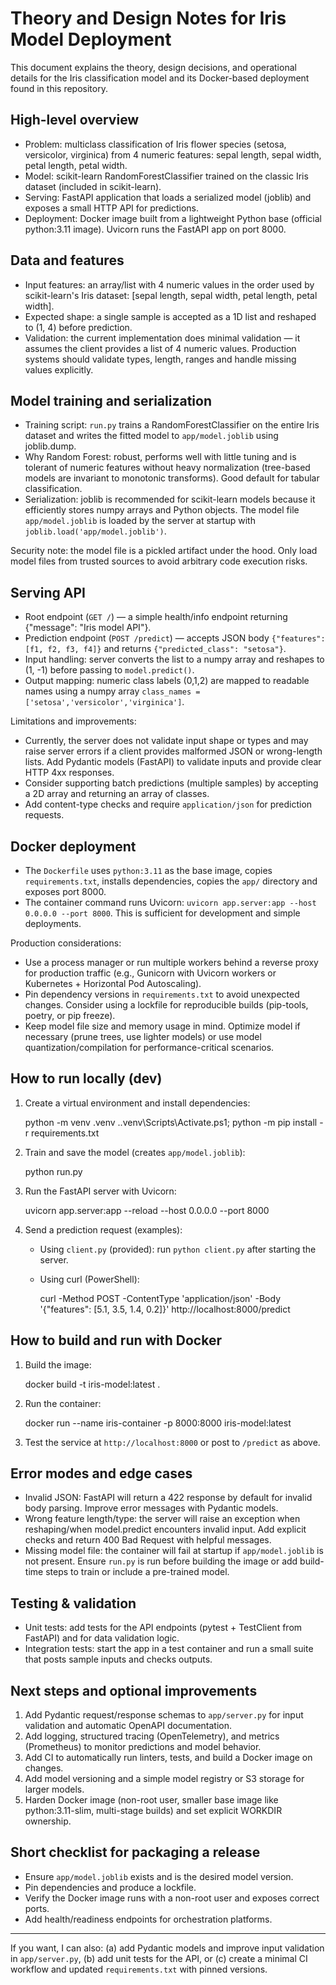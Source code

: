 # Theory and Design Notes for Iris Model Deployment

This document explains the theory, design decisions, and operational details for the Iris classification model and its Docker-based deployment found in this repository.

## High-level overview

- Problem: multiclass classification of Iris flower species (setosa, versicolor, virginica) from 4 numeric features: sepal length, sepal width, petal length, petal width.
- Model: scikit-learn RandomForestClassifier trained on the classic Iris dataset (included in scikit-learn).
- Serving: FastAPI application that loads a serialized model (joblib) and exposes a small HTTP API for predictions.
- Deployment: Docker image built from a lightweight Python base (official python:3.11 image). Uvicorn runs the FastAPI app on port 8000.

## Data and features

- Input features: an array/list with 4 numeric values in the order used by scikit-learn's Iris dataset: [sepal length, sepal width, petal length, petal width].
- Expected shape: a single sample is accepted as a 1D list and reshaped to (1, 4) before prediction.
- Validation: the current implementation does minimal validation — it assumes the client provides a list of 4 numeric values. Production systems should validate types, length, ranges and handle missing values explicitly.

## Model training and serialization

- Training script: `run.py` trains a RandomForestClassifier on the entire Iris dataset and writes the fitted model to `app/model.joblib` using joblib.dump.
- Why Random Forest: robust, performs well with little tuning and is tolerant of numeric features without heavy normalization (tree-based models are invariant to monotonic transforms). Good default for tabular classification.
- Serialization: joblib is recommended for scikit-learn models because it efficiently stores numpy arrays and Python objects. The model file `app/model.joblib` is loaded by the server at startup with `joblib.load('app/model.joblib')`.

Security note: the model file is a pickled artifact under the hood. Only load model files from trusted sources to avoid arbitrary code execution risks.

## Serving API

- Root endpoint (`GET /`) — a simple health/info endpoint returning {"message": "Iris model API"}.
- Prediction endpoint (`POST /predict`) — accepts JSON body `{"features": [f1, f2, f3, f4]}` and returns `{"predicted_class": "setosa"}`.
- Input handling: server converts the list to a numpy array and reshapes to (1, -1) before passing to `model.predict()`.
- Output mapping: numeric class labels (0,1,2) are mapped to readable names using a numpy array `class_names = ['setosa','versicolor','virginica']`.

Limitations and improvements:
- Currently, the server does not validate input shape or types and may raise server errors if a client provides malformed JSON or wrong-length lists. Add Pydantic models (FastAPI) to validate inputs and provide clear HTTP 4xx responses.
- Consider supporting batch predictions (multiple samples) by accepting a 2D array and returning an array of classes.
- Add content-type checks and require `application/json` for prediction requests.

## Docker deployment

- The `Dockerfile` uses `python:3.11` as the base image, copies `requirements.txt`, installs dependencies, copies the `app/` directory and exposes port 8000.
- The container command runs Uvicorn: `uvicorn app.server:app --host 0.0.0.0 --port 8000`. This is sufficient for development and simple deployments.

Production considerations:
- Use a process manager or run multiple workers behind a reverse proxy for production traffic (e.g., Gunicorn with Uvicorn workers or Kubernetes + Horizontal Pod Autoscaling).
- Pin dependency versions in `requirements.txt` to avoid unexpected changes. Consider using a lockfile for reproducible builds (pip-tools, poetry, or pip freeze).
- Keep model file size and memory usage in mind. Optimize model if necessary (prune trees, use lighter models) or use model quantization/compilation for performance-critical scenarios.

## How to run locally (dev)

1. Create a virtual environment and install dependencies:

   python -m venv .venv
   .\.venv\Scripts\Activate.ps1; python -m pip install -r requirements.txt

2. Train and save the model (creates `app/model.joblib`):

   python run.py

3. Run the FastAPI server with Uvicorn:

   uvicorn app.server:app --reload --host 0.0.0.0 --port 8000

4. Send a prediction request (examples):

   - Using `client.py` (provided): run `python client.py` after starting the server.
   - Using curl (PowerShell):

     curl -Method POST -ContentType 'application/json' -Body '{"features": [5.1, 3.5, 1.4, 0.2]}' http://localhost:8000/predict

## How to build and run with Docker

1. Build the image:

   docker build -t iris-model:latest .

2. Run the container:

   docker run --name iris-container -p 8000:8000 iris-model:latest

3. Test the service at `http://localhost:8000` or post to `/predict` as above.

## Error modes and edge cases

- Invalid JSON: FastAPI will return a 422 response by default for invalid body parsing. Improve error messages with Pydantic models.
- Wrong feature length/type: the server will raise an exception when reshaping/when model.predict encounters invalid input. Add explicit checks and return 400 Bad Request with helpful messages.
- Missing model file: the container will fail at startup if `app/model.joblib` is not present. Ensure `run.py` is run before building the image or add build-time steps to train or include a pre-trained model.

## Testing & validation

- Unit tests: add tests for the API endpoints (pytest + TestClient from FastAPI) and for data validation logic.
- Integration tests: start the app in a test container and run a small suite that posts sample inputs and checks outputs.

## Next steps and optional improvements

1. Add Pydantic request/response schemas to `app/server.py` for input validation and automatic OpenAPI documentation.
2. Add logging, structured tracing (OpenTelemetry), and metrics (Prometheus) to monitor predictions and model behavior.
3. Add CI to automatically run linters, tests, and build a Docker image on changes.
4. Add model versioning and a simple model registry or S3 storage for larger models.
5. Harden Docker image (non-root user, smaller base image like python:3.11-slim, multi-stage builds) and set explicit WORKDIR ownership.

## Short checklist for packaging a release

- Ensure `app/model.joblib` exists and is the desired model version.
- Pin dependencies and produce a lockfile.
- Verify the Docker image runs with a non-root user and exposes correct ports.
- Add health/readiness endpoints for orchestration platforms.

---

If you want, I can also: (a) add Pydantic models and improve input validation in `app/server.py`, (b) add unit tests for the API, or (c) create a minimal CI workflow and updated `requirements.txt` with pinned versions.
